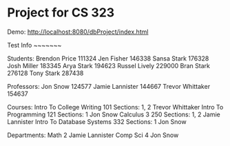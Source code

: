# Project for CS 323


Demo: [http://localhost:8080/dbProject/index.html](http://localhost:8080/dbProject/index.html)


Test Info ~~~~~~~

Students:
    Brendon     Price       111324
    Jen         Fisher      146338
    Sansa       Stark       176328
    Josh        Miller      183345
    Arya        Stark       194623
    Russel      Lively      229000
    Bran        Stark       276128
    Tony        Stark       287438



Professors:
    Jon         Snow        124577
    Jamie       Lannister   144667
    Trevor      Whittaker   154637


Courses:
    Intro To College Writing        101     Sections: 1, 2      Trevor Whittaker
    Intro To Programming            121     Sections: 1         Jon Snow
    Calculus 3                      250     Sections: 1, 2      Jamie Lannister
    Intro To Database Systems       332     Sections: 1         Jon Snow



Departments:
    Math            2       Jamie Lannister
    Comp Sci        4       Jon Snow